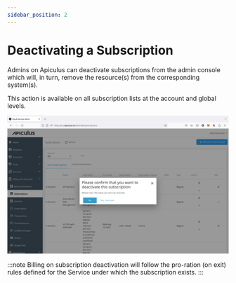 ```yaml
---
sidebar_position: 2
---
```

# Deactivating a Subscription

Admins on Apiculus can deactivate subscriptions from the admin console which will, in turn, remove the resource(s) from the corresponding system(s).

This action is available on all subscription lists at the account and global levels.

![Deactivating a Subscription](img/DeactivatingaSubscription.png)

:::note
Billing on subscription deactivation will follow the pro-ration (on exit) rules defined for the Service under which the subscription exists.
:::